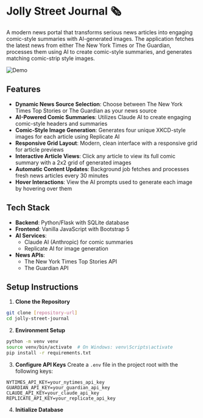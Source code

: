 # Jolly Street Journal 🗞️

A modern news portal that transforms serious news articles into engaging comic-style summaries with AI-generated images. The application fetches the latest news from either The New York Times or The Guardian, processes them using AI to create comic-style summaries, and generates matching comic-strip style images.


![Demo](jolly-street-demo.gif)


## Features

- **Dynamic News Source Selection**: Choose between The New York Times Top Stories or The Guardian as your news source
- **AI-Powered Comic Summaries**: Utilizes Claude AI to create engaging comic-style headers and summaries
- **Comic-Style Image Generation**: Generates four unique XKCD-style images for each article using Replicate AI
- **Responsive Grid Layout**: Modern, clean interface with a responsive grid for article previews
- **Interactive Article Views**: Click any article to view its full comic summary with a 2x2 grid of generated images
- **Automatic Content Updates**: Background job fetches and processes fresh news articles every 30 minutes
- **Hover Interactions**: View the AI prompts used to generate each image by hovering over them

## Tech Stack

- **Backend**: Python/Flask with SQLite database
- **Frontend**: Vanilla JavaScript with Bootstrap 5
- **AI Services**:
  - Claude AI (Anthropic) for comic summaries
  - Replicate AI for image generation
- **News APIs**:
  - The New York Times Top Stories API
  - The Guardian API

## Setup Instructions

1. **Clone the Repository**
```bash
git clone [repository-url]
cd jolly-street-journal
```

2. **Environment Setup**
```bash
python -m venv venv
source venv/bin/activate  # On Windows: venv\Scripts\activate
pip install -r requirements.txt
```

3. **Configure API Keys**
Create a `.env` file in the project root with the following keys:
```
NYTIMES_API_KEY=your_nytimes_api_key
GUARDIAN_API_KEY=your_guardian_api_key
CLAUDE_API_KEY=your_claude_api_key
REPLICATE_API_KEY=your_replicate_api_key
```

4. **Initialize Database**
